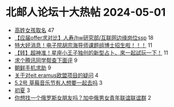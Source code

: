 # 北邮人论坛十大热帖 2024-05-01

- [高姓女孩取名](https://bbs.byr.cn/article/Talking/6416306) 47
- [【应届offer求对比】人寿/hw研究部/互联网边缘岗位ssp](https://bbs.byr.cn/article/Job/2211382) 18
- [特大好消息！电子院胡宗海导师课题组博士招生啦！！！](https://bbs.byr.cn/article/AimGraduate/1229796) 11
- [【转】超神准！星座小王子独创的新型占卜、來一起試玩一下！](https://bbs.byr.cn/article/Constellations/326533) 11
- [求个腾讯同学帮查下面评](https://bbs.byr.cn/article/WorkLife/1214093) 9
- [朝鲜手机求助](https://bbs.byr.cn/article/Picture/3361459) 9
- [关于对eit,eramus欧盟项目的疑问](https://bbs.byr.cn/article/GoAbroad/397320) 4
- [5.2号 草莓音乐节有人想要一起去吗](https://bbs.byr.cn/article/Travel/147515) 3
- [初夏](https://bbs.byr.cn/article/Photo/277953) 3
- [你想找一个俄罗斯女朋友吗？加中俄男女青年联谊联谊群](https://bbs.byr.cn/article/Friends/2051552) 2


